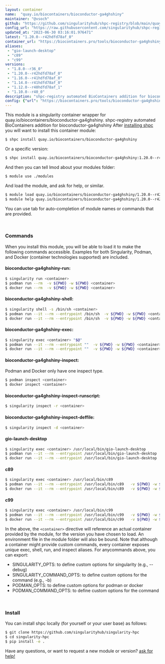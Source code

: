 ```yaml
---
layout: container
name:  "quay.io/biocontainers/bioconductor-ga4ghshiny"
maintainer: "@vsoch"
github: "https://github.com/singularityhub/shpc-registry/blob/main/quay.io/biocontainers/bioconductor-ga4ghshiny/container.yaml"
config_url: "https://raw.githubusercontent.com/singularityhub/shpc-registry/main/quay.io/biocontainers/bioconductor-ga4ghshiny/container.yaml"
updated_at: "2023-06-30 03:16:01.976471"
latest: "1.20.0--r42hdfd78af_0"
container_url: "https://biocontainers.pro/tools/bioconductor-ga4ghshiny"
aliases:
 - "gio-launch-desktop"
 - "c89"
 - "c99"
versions:
 - "1.8.0--r36_0"
 - "1.20.0--r42hdfd78af_0"
 - "1.16.0--r41hdfd78af_0"
 - "1.14.0--r41hdfd78af_0"
 - "1.12.0--r40hdfd78af_1"
 - "1.10.0--r40_0"
description: "shpc-registry automated BioContainers addition for bioconductor-ga4ghshiny"
config: {"url": "https://biocontainers.pro/tools/bioconductor-ga4ghshiny", "maintainer": "@vsoch", "description": "shpc-registry automated BioContainers addition for bioconductor-ga4ghshiny", "latest": {"1.20.0--r42hdfd78af_0": "sha256:e28692b47a5f65e1f02e333faee8f753482c2ddcb8c1b68e942786434f141bb5"}, "tags": {"1.8.0--r36_0": "sha256:a19bc8b63a4a7faf4ad57319e9714fa5f6cf791941f00e555c1fbf6c633c4664", "1.20.0--r42hdfd78af_0": "sha256:e28692b47a5f65e1f02e333faee8f753482c2ddcb8c1b68e942786434f141bb5", "1.16.0--r41hdfd78af_0": "sha256:2d27178ec9a8de0e12fee44c398ce3e90c4badd1c937add1fd2d93a53ca7d863", "1.14.0--r41hdfd78af_0": "sha256:5eb4eec4308c9910f3959e39bd4f8a69bb685358e23d4392bfb0073e3ca6da88", "1.12.0--r40hdfd78af_1": "sha256:695cb48c3f86a6102ed1f3b20d539a0e4cf2983ec5e6aa2fe3c3b3ce0707f02b", "1.10.0--r40_0": "sha256:3284f1e69a2804a19c192185ac6267938797ed1583a974eed34384354c23c86f"}, "docker": "quay.io/biocontainers/bioconductor-ga4ghshiny", "aliases": {"gio-launch-desktop": "/usr/local/bin/gio-launch-desktop", "c89": "/usr/local/bin/c89", "c99": "/usr/local/bin/c99"}}
---
```


This module is a singularity container wrapper for quay.io/biocontainers/bioconductor-ga4ghshiny.
shpc-registry automated BioContainers addition for bioconductor-ga4ghshiny
After [installing shpc](#install) you will want to install this container module:


```bash
$ shpc install quay.io/biocontainers/bioconductor-ga4ghshiny
```

Or a specific version:

```bash
$ shpc install quay.io/biocontainers/bioconductor-ga4ghshiny:1.20.0--r42hdfd78af_0
```

And then you can tell lmod about your modules folder:

```bash
$ module use ./modules
```

And load the module, and ask for help, or similar.

```bash
$ module load quay.io/biocontainers/bioconductor-ga4ghshiny/1.20.0--r42hdfd78af_0
$ module help quay.io/biocontainers/bioconductor-ga4ghshiny/1.20.0--r42hdfd78af_0
```

You can use tab for auto-completion of module names or commands that are provided.

<br>

### Commands

When you install this module, you will be able to load it to make the following commands accessible.
Examples for both Singularity, Podman, and Docker (container technologies supported) are included.

#### bioconductor-ga4ghshiny-run:

```bash
$ singularity run <container>
$ podman run --rm  -v ${PWD} -w ${PWD} <container>
$ docker run --rm  -v ${PWD} -w ${PWD} <container>
```

#### bioconductor-ga4ghshiny-shell:

```bash
$ singularity shell -s /bin/sh <container>
$ podman run --it --rm --entrypoint /bin/sh  -v ${PWD} -w ${PWD} <container>
$ docker run --it --rm --entrypoint /bin/sh  -v ${PWD} -w ${PWD} <container>
```

#### bioconductor-ga4ghshiny-exec:

```bash
$ singularity exec <container> "$@"
$ podman run --it --rm --entrypoint ""  -v ${PWD} -w ${PWD} <container> "$@"
$ docker run --it --rm --entrypoint ""  -v ${PWD} -w ${PWD} <container> "$@"
```

#### bioconductor-ga4ghshiny-inspect:

Podman and Docker only have one inspect type.

```bash
$ podman inspect <container>
$ docker inspect <container>
```

#### bioconductor-ga4ghshiny-inspect-runscript:

```bash
$ singularity inspect -r <container>
```

#### bioconductor-ga4ghshiny-inspect-deffile:

```bash
$ singularity inspect -d <container>
```


#### gio-launch-desktop

```bash
$ singularity exec <container> /usr/local/bin/gio-launch-desktop
$ podman run --it --rm --entrypoint /usr/local/bin/gio-launch-desktop   -v ${PWD} -w ${PWD} <container> -c " $@"
$ docker run --it --rm --entrypoint /usr/local/bin/gio-launch-desktop   -v ${PWD} -w ${PWD} <container> -c " $@"
```


#### c89

```bash
$ singularity exec <container> /usr/local/bin/c89
$ podman run --it --rm --entrypoint /usr/local/bin/c89   -v ${PWD} -w ${PWD} <container> -c " $@"
$ docker run --it --rm --entrypoint /usr/local/bin/c89   -v ${PWD} -w ${PWD} <container> -c " $@"
```


#### c99

```bash
$ singularity exec <container> /usr/local/bin/c99
$ podman run --it --rm --entrypoint /usr/local/bin/c99   -v ${PWD} -w ${PWD} <container> -c " $@"
$ docker run --it --rm --entrypoint /usr/local/bin/c99   -v ${PWD} -w ${PWD} <container> -c " $@"
```



In the above, the `<container>` directive will reference an actual container provided
by the module, for the version you have chosen to load. An environment file in the
module folder will also be bound. Note that although a container
might provide custom commands, every container exposes unique exec, shell, run, and
inspect aliases. For anycommands above, you can export:

 - SINGULARITY_OPTS: to define custom options for singularity (e.g., --debug)
 - SINGULARITY_COMMAND_OPTS: to define custom options for the command (e.g., -b)
 - PODMAN_OPTS: to define custom options for podman or docker
 - PODMAN_COMMAND_OPTS: to define custom options for the command

<br>

### Install

You can install shpc locally (for yourself or your user base) as follows:

```bash
$ git clone https://github.com/singularityhub/singularity-hpc
$ cd singularity-hpc
$ pip install -e .
```

Have any questions, or want to request a new module or version? [ask for help!](https://github.com/singularityhub/singularity-hpc/issues)